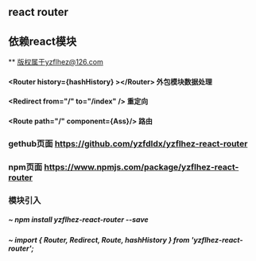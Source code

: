 
## react router
## 依赖react模块 
** 版权属于yzflhez@126.com
#### \<Router history={hashHistory} \>\</Router\> 外包模块数据处理
#### \<Redirect from="/" to="/index" /\> 重定向
#### \<Route path="/" component={Ass}/\> 路由

### gethub页面   https://github.com/yzfdldx/yzflhez-react-router
### npm页面        https://www.npmjs.com/package/yzflhez-react-router
### 模块引入
##### ~ npm install yzflhez-react-router --save
##### ~ import { Router, Redirect, Route, hashHistory } from 'yzflhez-react-router';

